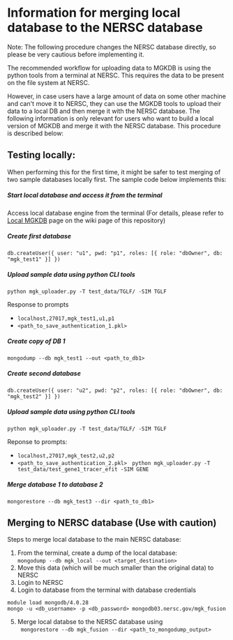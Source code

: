 # Information for merging local database to the NERSC database 

Note: The following procedure changes the NERSC database directly, so please be very cautious before implementing it.

The recommended workflow for uploading data to MGKDB is using the python tools from a terminal at NERSC. This requires the data to be present on the file system at NERSC.

However, in case users have a large amount of data on some other machine and can't move it to NERSC, they can use the MGKDB tools to upload their data to a local DB and then merge it with the NERSC database. 
The following information is only relevant for users who want to build a local version of MGKDB and merge it with the NERSC database. This procedure is described below: 

## Testing locally: 
When performing this for the first time, it might be safer to test merging of two sample databases locally first. 
The sample code below implements this: 

##### Start local database and access it from the terminal
Access local database engine from the terminal (For details, please refer to [Local MGKDB](https://github.com/Sapientai/MGKDB/wiki/Local-MGKDB) page on the wiki page of this repository)

##### Create first database 
```use mgk_test1
db.createUser({ user: "u1", pwd: "p1", roles: [{ role: "dbOwner", db: "mgk_test1" }] })
```
##### Upload sample data using python CLI tools
`python mgk_uploader.py -T test_data/TGLF/ -SIM TGLF`

Response to prompts 
- `localhost,27017,mgk_test1,u1,p1`
- `<path_to_save_authentication_1.pkl>`
##### Create copy of DB 1
`mongodump --db mgk_test1 --out <path_to_db1>`

##### Create second database 
```use mgk_test2
db.createUser({ user: "u2", pwd: "p2", roles: [{ role: "dbOwner", db: "mgk_test2" }] })
```
##### Upload sample data using python CLI tools
`python mgk_uploader.py -T test_data/TGLF/ -SIM TGLF`

Reponse to prompts:
- `localhost,27017,mgk_test2,u2,p2`
- `<path_to_save_authentication_2.pkl>`
 
`python mgk_uploader.py -T test_data/test_gene1_tracer_efit -SIM GENE`

##### Merge database 1 to database 2
`mongorestore --db mgk_test3 --dir <path_to_db1>`

## Merging to NERSC database (Use with caution)
Steps to merge local database to the main NERSC database: 
1. From the terminal, create a dump of the local database: \
   ```mongodump --db mgk_local --out <target_destination>```
2. Move this data (which will be much smaller than the original data) to NERSC 
3. Login to NERSC
4. Login to database from the terminal with database credentials
```
module load mongodb/4.0.28
mongo -u <db_username> -p <db_password> mongodb03.nersc.gov/mgk_fusion
```
5. Merge local databse to the NERSC database using \
   ``` mongorestore --db mgk_fusion --dir <path_to_mongodump_output>```


